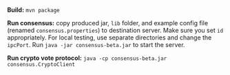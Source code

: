 **Build:** `mvn package`

**Run consensus:** copy produced jar, `lib` folder, and example config file (renamed `consensus.properties`) to destination server. Make sure you set `id` appropriately. For local testing, use separate directories and change the `ipcPort`. Run `java -jar consensus-beta.jar` to start the server.

**Run crypto vote protocol:** `java -cp consensus-beta.jar consensus.CryptoClient`
